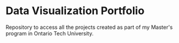 # Data Visualization Portfolio
Repository to access all the projects created as part of my Master's program in Ontario Tech University.


